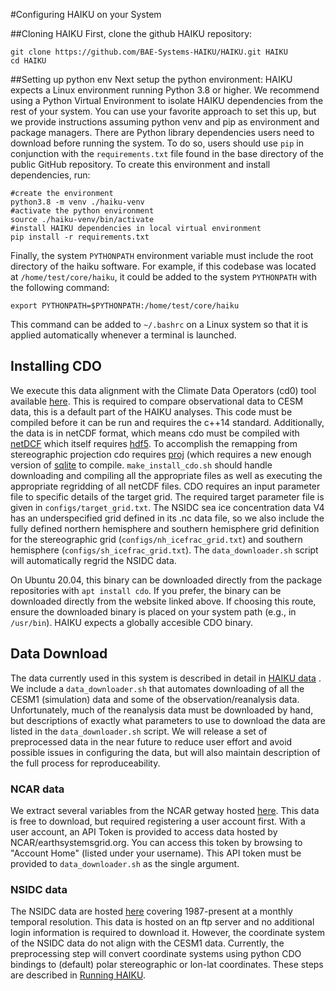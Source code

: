 
#Configuring HAIKU on your System

##Cloning HAIKU
First, clone the github HAIKU repository:

```
git clone https://github.com/BAE-Systems-HAIKU/HAIKU.git HAIKU
cd HAIKU
```

##Setting up python env
Next setup the python environment:
HAIKU expects a Linux environment running Python 3.8 or higher. We recommend using a Python Virtual Environment to isolate HAIKU dependencies from the rest of your system. You can use your favorite approach to set this up, but we provide instructions assuming python venv and pip as environment and package managers. There are Python library dependencies users need to download before running the system. To do so, users should use `pip` in conjunction with the `requirements.txt` file found in the base directory of the public GitHub repository. 
To create this environment and install dependencies, run:

```
#create the environment
python3.8 -m venv ./haiku-venv
#activate the python environment
source ./haiku-venv/bin/activate
#install HAIKU dependencies in local virtual environment
pip install -r requirements.txt
```

Finally, the system `PYTHONPATH` environment variable must include the root directory of the haiku software. For example, if this codebase was located at `/home/test/core/haiku`, it could be added to the system `PYTHONPATH` with the following command:
```
export PYTHONPATH=$PYTHONPATH:/home/test/core/haiku
```
This command can be added to `~/.bashrc` on a Linux system so that it is applied automatically whenever a terminal is launched.


## Installing CDO

We execute this data alignment with the Climate Data Operators (cd0) tool available [here](https://code.mpimet.mpg.de/projects/cdo/). This is required to compare observational data to CESM data, this is a default part of the HAIKU analyses.  This code must be compiled before it can be run and requires the c++14 standard. Additionally, the data is in netCDF format, which means cdo must be compiled with [netDCF](https://github.com/Unidata/netcdf-c) which itself requires [hdf5](https://github.com/HDFGroup/hdf5).  To accomplish the remapping from stereographic projection cdo requires [proj](https://proj.org/) (which requires a new enough version of [sqlite](https://github.com/sqlite) to compile.  `make_install_cdo.sh` should handle downloading and compiling all the appropriate files as well as executing the appropriate regridding of all netCDF files. CDO requires an input parameter file to specific details of the target grid.  The required target parameter file is given in `configs/target_grid.txt`. The NSIDC sea ice concentration data V4 has an underspecified grid defined in its .nc data file, so we also include the fully defined northern hemisphere and southern hemisphere grid definition for the stereographic grid (`configs/nh_icefrac_grid.txt`) and southern hemisphere (`configs/sh_icefrac_grid.txt`). The `data_downloader.sh` script will automatically regrid the NSIDC data.

On Ubuntu 20.04, this binary can be downloaded directly from the package repositories with `apt install cdo`. If you prefer, the binary can be downloaded directly from the website linked above. If choosing this route, ensure the downloaded binary is placed on your system path (e.g., in `/usr/bin`). HAIKU expects a globally accesible CDO binary.


## Data Download

The data currently used in this system is described in detail in [HAIKU data](../../data_models) . We include a `data_downloader.sh` that automates downloading of all the CESM1 (simulation) data and some of the observation/reanalysis data. Unfortunately, much of the reanalysis data must be downloaded by hand, but descriptions of exactly what parameters to use to download the data are listed in the `data_downloader.sh` script. We will release a set of preprocessed data in the near future to reduce user effort and avoid possible issues in configuring the data, but will also maintain description of the full process for reproduceability. 

### NCAR data
We extract several variables from the NCAR getway hosted [here](https://www.cesm.ucar.edu/projects/community-projects/LENS/data-sets.html).
This data is free to download, but required registering a user account first. With a user account, an API Token
is provided to access data hosted by NCAR/earthsystemsgrid.org. You can access this token by browsing to
"Account Home" (listed under your username). This API token must be provided to `data_downloader.sh` as the single argument.

### NSIDC data
The NSIDC data are hosted [here](ftp://sidads.colorado.edu/pub/DATASETS/NOAA/G02202_V4/) covering 1987-present
at a monthly temporal resolution. This data is hosted on an ftp server and no additional login information
is required to download it. However, the coordinate system of the NSIDC data do not align with the CESM1 data. Currently, the preprocessing step will convert coordinate systems using python CDO bindings to (default) polar stereographic or lon-lat coordinates. These steps are described in [Running HAIKU](../running_the_code#data-preprocessing-and-climatedata-objects).
